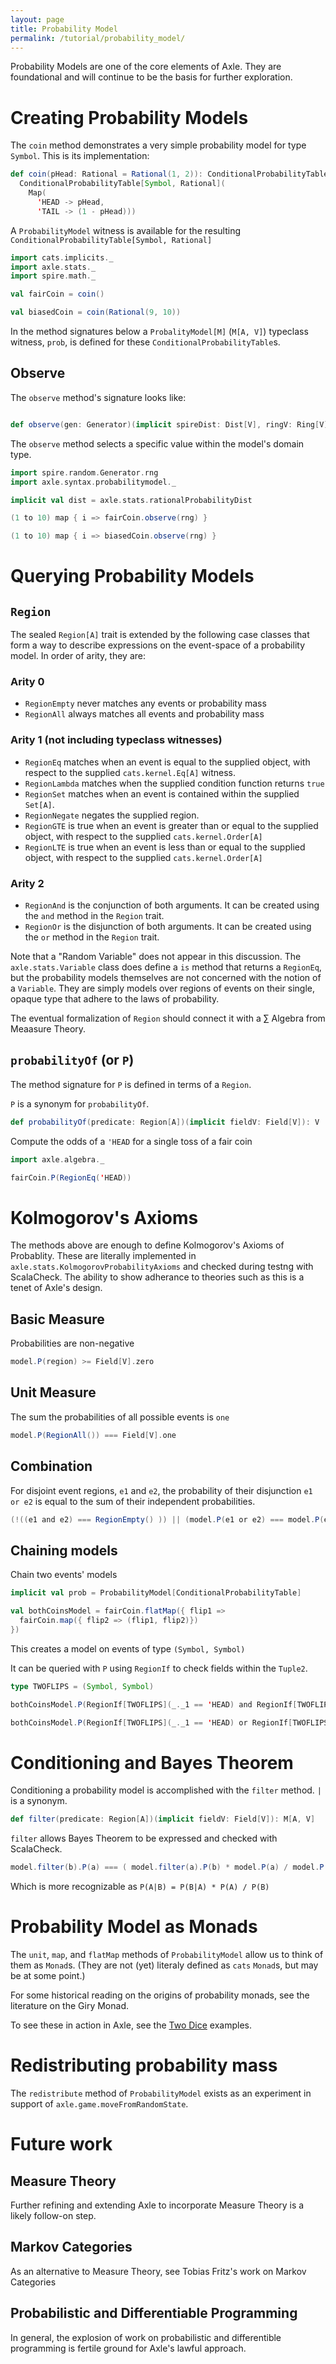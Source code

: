 ```yaml
---
layout: page
title: Probability Model
permalink: /tutorial/probability_model/
---
```


Probability Models are one of the core elements of Axle.
They are foundational and will continue to be the basis for further exploration.

# Creating Probability Models

The `coin` method demonstrates a very simple probability model for type `Symbol`.
This is its implementation:

```scala
def coin(pHead: Rational = Rational(1, 2)): ConditionalProbabilityTable[Symbol, Rational] =
  ConditionalProbabilityTable[Symbol, Rational](
    Map(
      'HEAD -> pHead,
      'TAIL -> (1 - pHead)))
```

A `ProbabilityModel` witness is available for the resulting `ConditionalProbabilityTable[Symbol, Rational]`

```scala mdoc
import cats.implicits._
import axle.stats._
import spire.math._

val fairCoin = coin()

val biasedCoin = coin(Rational(9, 10))
```

In the method signatures below a `ProbalityModel[M]` (`M[A, V]`) typeclass witness, `prob`, is defined for these `ConditionalProbabilityTable`s.

## Observe

The `observe` method's signature looks like:
```scala

def observe(gen: Generator)(implicit spireDist: Dist[V], ringV: Ring[V], orderV: Order[V]): A
```

The `observe` method selects a specific value within the model's domain type.

```scala mdoc
import spire.random.Generator.rng
import axle.syntax.probabilitymodel._

implicit val dist = axle.stats.rationalProbabilityDist

(1 to 10) map { i => fairCoin.observe(rng) }

(1 to 10) map { i => biasedCoin.observe(rng) }
```

# Querying Probability Models

## `Region`

The sealed `Region[A]` trait is extended by the following case classes
that form a way to describe expressions on the event-space of a probability model.
In order of arity, they are:

### Arity 0

* `RegionEmpty` never matches any events or probability mass
* `RegionAll` always matches all events and probability mass

### Arity 1 (not including typeclass witnesses)

* `RegionEq` matches when an event is equal to the supplied object, with respect to the supplied `cats.kernel.Eq[A]` witness.
* `RegionLambda` matches when the supplied condition function returns `true`
* `RegionSet` matches when an event is contained within the supplied `Set[A]`.
* `RegionNegate` negates the supplied region.
* `RegionGTE` is true when an event is greater than or equal to the supplied object, with respect to the supplied `cats.kernel.Order[A]`
* `RegionLTE` is true when an event is less than or equal to the supplied object, with respect to the supplied `cats.kernel.Order[A]`

### Arity 2

* `RegionAnd` is the conjunction of both arguments.  It can be created using the `and` method in the `Region` trait.
* `RegionOr` is the disjunction of both arguments.  It can be created using the `or` method in the `Region` trait.

Note that a "Random Variable" does not appear in this discussion.
The `axle.stats.Variable` class does define a `is` method that returns a `RegionEq`,
but the probability models themselves are not concerned with the notion of a
`Variable`.
They are simply models over regions of events on their single, opaque type
that adhere to the laws of probability.

The eventual formalization of `Region` should connect it with a ∑ Algebra from Meaasure Theory.

## `probabilityOf` (or `P`)

The method signature for `P` is defined in terms of a `Region`.

`P` is a synonym for `probabilityOf`.

```scala
def probabilityOf(predicate: Region[A])(implicit fieldV: Field[V]): V
```

Compute the odds of a `'HEAD` for a single toss of a fair coin

```scala mdoc
import axle.algebra._

fairCoin.P(RegionEq('HEAD))
```

# Kolmogorov's Axioms

The methods above are enough to define Kolmogorov's Axioms of Probablity.
These are literally implemented in `axle.stats.KolmogorovProbabilityAxioms` and
checked during testng with ScalaCheck.
The ability to show adherance to theories such as this is a tenet of Axle's design.

## Basic Measure

Probabilities are non-negative

```scala
model.P(region) >= Field[V].zero
```

## Unit Measure

The sum the probabilities of all possible events is `one`

```scala
model.P(RegionAll()) === Field[V].one
```

## Combination

For disjoint event regions, `e1` and `e2`, the probability of their disjunction `e1 or e2`
is equal to the sum of their independent probabilities.

```scala
(!((e1 and e2) === RegionEmpty() )) || (model.P(e1 or e2) === model.P(e1) + model.P(e2))
```

## Chaining models

Chain two events' models

```scala mdoc
implicit val prob = ProbabilityModel[ConditionalProbabilityTable]

val bothCoinsModel = fairCoin.flatMap({ flip1 =>
  fairCoin.map({ flip2 => (flip1, flip2)})
})
```

This creates a model on events of type `(Symbol, Symbol)`

It can be queried with `P` using `RegionIf` to check fields within the `Tuple2`.

```scala mdoc
type TWOFLIPS = (Symbol, Symbol)

bothCoinsModel.P(RegionIf[TWOFLIPS](_._1 == 'HEAD) and RegionIf[TWOFLIPS](_._2 == 'HEAD))

bothCoinsModel.P(RegionIf[TWOFLIPS](_._1 == 'HEAD) or RegionIf[TWOFLIPS](_._2 == 'HEAD))
```

# Conditioning and Bayes Theorem

Conditioning a probability model is accomplished with the `filter` method.
`|` is a synonym.

```scala
def filter(predicate: Region[A])(implicit fieldV: Field[V]): M[A, V]
```

`filter` allows Bayes Theorem to be expressed and checked with ScalaCheck.

```scala
model.filter(b).P(a) === ( model.filter(a).P(b) * model.P(a) / model.P(b))
```

Which is more recognizable as `P(A|B) = P(B|A) * P(A) / P(B)`

# Probability Model as Monads

The `unit`, `map`, and `flatMap` methods of `ProbabilityModel` allow us to think of them as `Monad`s.
(They are not (yet) literaly defined as `cats` `Monad`s, but may be at some point.)

For some historical reading on the origins of probability monads, see the literature on the
Giry Monad.

To see these in action in Axle, see the [Two Dice](/tutorial/two_dice/) examples.

# Redistributing probability mass

The `redistribute` method of `ProbabilityModel` exists as an experiment in support of
`axle.game.moveFromRandomState`.

# Future work

## Measure Theory

Further refining and extending Axle to incorporate Measure Theory is a likely follow-on step.

## Markov Categories

As an alternative to Measure Theory, see Tobias Fritz's work on Markov Categories

## Probabilistic and Differentiable Programming

In general, the explosion of work on probabilistic and differentible programming is fertile ground
for Axle's lawful approach.
